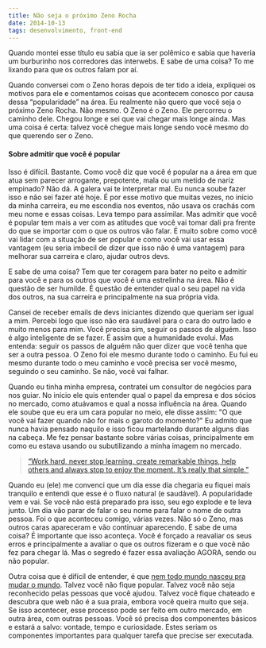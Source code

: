 ```yaml
---
title: Não seja o próximo Zeno Rocha
date: 2014-10-13
tags: desenvolvimento, front-end
---
```


Quando montei esse título eu sabia que ia ser polêmico e sabia que haveria um burburinho nos corredores das interwebs. E sabe de uma coisa? To me lixando para que os outros falam por aí.

Quando conversei com o Zeno horas depois de ter tido a ideia, expliquei os motivos para ele e comentamos coisas que acontecem conosco por causa dessa “popularidade” na área. Eu realmente não quero que você seja o próximo Zeno Rocha. Não mesmo. O Zeno é o Zeno. Ele percorreu o caminho dele. Chegou longe e sei que vai chegar mais longe ainda. Mas uma coisa é certa: talvez você chegue mais longe sendo você mesmo do que querendo ser o Zeno.

#### Sobre admitir que você é popular

Isso é difícil. Bastante. Como você diz que você é popular na a área em que atua sem parecer arrogante, prepotente, mala ou um metido de nariz empinado? Não dá. A galera vai te interpretar mal. Eu nunca soube fazer isso e não sei fazer até hoje. É por esse motivo que muitas vezes, no início da minha carreira, eu me escondia nos eventos, não usava os crachás com meu nome e essas coisas. Leva tempo para assimilar. Mas admitir que você é popular tem mais a ver com as atitudes que você vai tomar dali pra frente do que se importar com o que os outros vão falar. É muito sobre como você vai lidar com a situação de ser popular e como você vai usar essa vantagem (eu seria imbecil de dizer que isso não é uma vantagem) para melhorar sua carreira e claro, ajudar outros devs.

E sabe de uma coisa? Tem que ter coragem para bater no peito e admitir para você e para os outros que você é uma estrelinha na área. Não é questão de ser humilde. É questão de entender qual o seu papel na vida dos outros, na sua carreira e principalmente na sua própria vida.

Cansei de receber emails de devs iniciantes dizendo que queriam ser igual a mim. Percebi logo que isso não era saudável para o cara do outro lado e muito menos para mim. Você precisa sim, seguir os passos de alguém. Isso é algo inteligente de se fazer. É assim que a humanidade evolui. Mas entenda: seguir os passos de alguém não quer dizer que você tenha que ser a outra pessoa. O Zeno foi ele mesmo durante todo o caminho. Eu fui eu mesmo durante todo o meu caminho e você precisa ser você mesmo, seguindo o seu caminho. Se não, você vai falhar.

Quando eu tinha minha empresa, contratei um consultor de negócios para nos guiar. No início ele quis entender qual o papel da empresa e dos sócios no mercado, como atuávamos e qual a nossa influência na área. Quando ele soube que eu era um cara popular no meio, ele disse assim: "O que você vai fazer quando não for mais o garoto do momento?" Eu admito que nunca havia pensado naquilo e isso ficou martelando durante alguns dias na cabeça. Me fez pensar bastante sobre várias coisas, principalmente em como eu estava usando ou subutilizando a minha imagem no mercado.

> [“Work hard, never stop learning, create remarkable things, help others and always stop to enjoy the moment. It’s really that simple.”](https://twitter.com/dcancel/status/443831291625361408)

Quando eu (ele) me convenci que um dia esse dia chegaria eu fiquei mais tranquilo e entendi que esse é o fluxo natural (e saudável). A popularidade vem e vai. Se você não está preparado pra isso, seu ego explode e te leva junto. Um dia vão parar de falar o seu nome para falar o nome de outra pessoa. Foi o que aconteceu comigo, várias vezes. Não só o Zeno, mas outros caras apareceram e vão continuar aparecendo. E sabe de uma coisa? É importante que isso aconteça. Você é forçado a reavaliar os seus erros e principalmente a avaliar o que os outros fizeram e o que você não fez para chegar lá. Mas o segredo é fazer essa avaliação AGORA, sendo ou não popular.

Outra coisa que é difícil de entender, é que [nem todo mundo nasceu pra mudar o mundo](https://medium.com/brasil/conselhos-de-um-velho-programador-antissocial-e-ranzinza-3b32f7ba4561). Talvez você não fique popular. Talvez você não seja reconhecido pelas pessoas que você ajudou. Talvez você fique chateado e descubra que web não é a sua praia, embora você queira muito que seja. Se isso acontecer, esse processo pode ser feito em outro mercado, em outra área, com outras pessoas. Você só precisa dos componentes básicos e estará a salvo: vontade, tempo e curiosidade. Estes seriam os componentes importantes para qualquer tarefa que precise ser executada.
